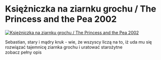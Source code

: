 Księżniczka na ziarnku grochu / The Princess and the Pea 2002 
=============
[![Księżniczka na ziarnku grochu / The Princess and the Pea 2002 ](http://vidos.pl/images/player.gif)](http://vidos.pl/ksiezniczka-na-ziarnku-grochu-the-princess-and-the-pea-2002)

 Sebastian, stary i mądry kruk - wie, że wszyscy liczą na to, iż uda mu się rozwiązać tajemnicę ziarnka grochu i uratować starożytne zobacz pełny opis
